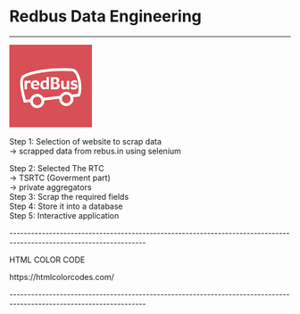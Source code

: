 # Redbus Data Engineering
---------------------------------------------------------------------------------------------------------------------
<img src="image.png">
<be>
</p>
Step 1: Selection of website to scrap data<br>
      -> scrapped data from rebus.in using selenium

Step 2: Selected The RTC <br>
      -> TSRTC (Goverment part)<br>
      -> private aggregators<br>
Step 3: Scrap the required fields 
<br>
Step 4: Store it into a database 
<br>
Step 5: Interactive application <br>
</p>
--------------------------------------------------------------------------------------------------------------------
<P>HTML COLOR CODE</P>
<p>https://htmlcolorcodes.com/</p>
--------------------------------------------------------------------------------------------------------------------


